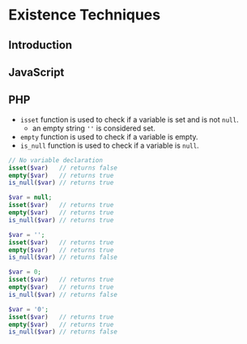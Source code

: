 # Existence Techniques

## Introduction



## JavaScript

## PHP

- `isset` function is used to check if a variable is set and is not `null`.
  - an empty string `''` is considered set.
- `empty` function is used to check if a variable is empty.
- `is_null` function is used to check if a variable is `null`.

```php
// No variable declaration
isset($var)   // returns false
empty($var)   // returns true
is_null($var) // returns true

$var = null;
isset($var)   // returns true
empty($var)   // returns true
is_null($var) // returns true

$var = '';
isset($var)   // returns true
empty($var)   // returns true
is_null($var) // returns false

$var = 0;
isset($var)   // returns true
empty($var)   // returns true
is_null($var) // returns false

$var = '0';
isset($var)   // returns true
empty($var)   // returns true
is_null($var) // returns false
```



